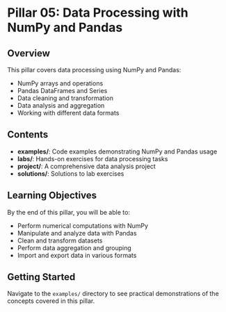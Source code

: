 # Pillar 05: Data Processing with NumPy and Pandas

## Overview

This pillar covers data processing using NumPy and Pandas:
- NumPy arrays and operations
- Pandas DataFrames and Series
- Data cleaning and transformation
- Data analysis and aggregation
- Working with different data formats

## Contents

- **examples/**: Code examples demonstrating NumPy and Pandas usage
- **labs/**: Hands-on exercises for data processing tasks
- **project/**: A comprehensive data analysis project
- **solutions/**: Solutions to lab exercises

## Learning Objectives

By the end of this pillar, you will be able to:
- Perform numerical computations with NumPy
- Manipulate and analyze data with Pandas
- Clean and transform datasets
- Perform data aggregation and grouping
- Import and export data in various formats

## Getting Started

Navigate to the `examples/` directory to see practical demonstrations of the concepts covered in this pillar.
